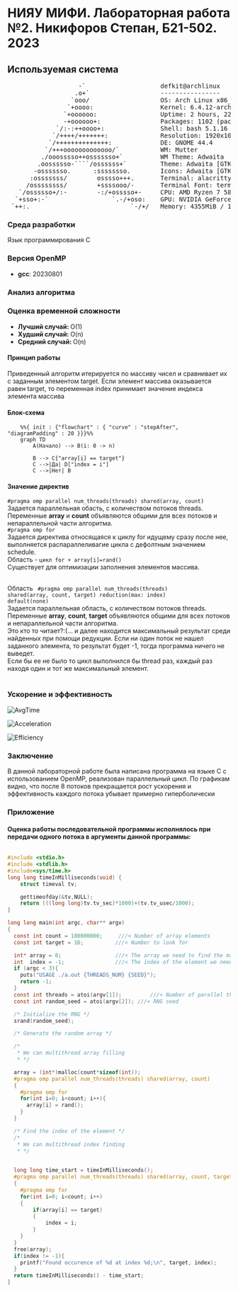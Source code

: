 <h1>НИЯУ МИФИ. Лабораторная работа №2. Никифоров Степан, Б21-502. 2023</h1>


<h2>Используемая система</h2>

<pre>
                   -`                    defkit@archlinux
                  .o+`                   ----------------
                 `ooo/                   OS: Arch Linux x86_64
                `+oooo:                  Kernel: 6.4.12-arch1-1
               `+oooooo:                 Uptime: 2 hours, 22 mins
               -+oooooo+:                Packages: 1102 (pacman)
             `/:-:++oooo+:               Shell: bash 5.1.16
            `/++++/+++++++:              Resolution: 1920x1080
           `/++++++++++++++:             DE: GNOME 44.4
          `/+++ooooooooooooo/`           WM: Mutter
         ./ooosssso++osssssso+`          WM Theme: Adwaita
        .oossssso-````/ossssss+`         Theme: Adwaita [GTK2/3]
       -osssssso.      :ssssssso.        Icons: Adwaita [GTK2/3]
      :osssssss/        osssso+++.       Terminal: alacritty
     /ossssssss/        +ssssooo/-       Terminal Font: terminal-font
   `/ossssso+/:-        -:/+osssso+-     CPU: AMD Ryzen 7 5800X (16) @ 4.200GHz
  `+sso+:-`                 `.-/+oso:    GPU: NVIDIA GeForce GTX 1060 6GB
 `++:.                           `-/+/   Memory: 4355MiB / 15902MiB
</pre>
<h3>Среда разработки</h3>
<p>Язык программирования C</p>
<h3>Версия OpenMP</h3>
<ul>
    <li><b>gcc</b>:   20230801</li>
</ul>

<h3>Анализ алгоритма</h3>
<h3>Оценка временной сложности</h3>
<ul>
  <li><b>Лучший случай: </b>O(1)</li>
  <li><b>Худший случай: </b>O(n)</li>
  <li><b>Средний случай: </b>O(n)</li>
</ul>
<h4>Принцип работы</h4>
    Приведенный алгоритм итерируется по массиву чисел и сравнивает их с заданным элементом target. Если элемент массива оказывается равен target, то переменная index принимает значение индекса элемента массива

<h4>Блок-схема</h4>

```mermaid
    %%{ init : {"flowchart" : { "curve" : "stepAfter", "diagramPadding" : 20 }}}%%
    graph TD
        A(Начало) --> B(i: 0 -> n)
        
        B --> C{"array[i] == target"}
        C -->|Да| D["index = i"]
        C -->|Нет| B
```

<h4>Значение директив</h4>
<code>#pragma omp parallel num_threads(threads) shared(array, count) </code><br>
Задается параллельная обасть, с количеством потоков threads. Переменные <b>array</b> и <b>count</b> объявляются общими для всех потоков и непараллельной части алгоритма.<br>
<code>#pragma omp for</code><br>
Задается директива относящаяся к циклу for идущему сразу после нее, выполняется распараллеливагие цикла с дефолтным значением schedule.<br>
Область - <code>цикл for + array[i]=rand()</code><br>
Существует для оптимизации заполнения элементов массива.<br><br>


Область <code> #pragma omp parallel num_threads(threads) shared(array, count, target) reduction(max: index) default(none)</code><br>
Задается параллельная область, с количеством потоков threads. Переменные <b>array</b>, <b>count</b>, <b>target</b> объявляются общими для всех потоков и непараллельной части алгоритма. <br>
Это кто то читает?:(... и далее находится максимальный результат среди найденных при помощи редукции. Если ни один поток не нашел заданного элемента, то результат будет -1, тогда программа ничего не выведет. <br>
Если бы ее не было то цикл выполнился бы thread раз, каждый раз находя один и тот же максимальный элемент.<br><br>
<h3>Ускорение и эффективность</h3>

![AvgTime](https://github.com/jewelofchaos9/paralellabki/blob/main/lab2/AVG_time.png)

![Acceleration](https://github.com/jewelofchaos9/paralellabki/blob/main/lab2/acceleration.png)

![Efficiency](https://github.com/jewelofchaos9/paralellabki/blob/main/lab2/efficiency.png)


<h3>Заключение</h3>
В данной лабораторной работе была написана программа на языке С с использованием OpenMP, реализован параллельный цикл. По графикам видно, что после 8 потоков прекращается рост ускорения и эффективность каждого потока убывает примерно гиперболически<br>
<h3>Приложение</h3>
<h4>Оценка работы последовательной программы исполнялось при передачи одного потока в аргументы данной программы:</h4>

```c

#include <stdio.h>
#include <stdlib.h>
#include<sys/time.h>
long long timeInMilliseconds(void) {
    struct timeval tv;

    gettimeofday(&tv,NULL);
    return (((long long)tv.tv_sec)*1000)+(tv.tv_usec/1000);
}

long long main(int argc, char** argv)
{
  const int count = 100000000;     ///< Number of array elements
  const int target = 16;          ///< Number to look for

  int* array = 0;                 ///< The array we need to find the max in
  int  index = -1;                ///< The index of the element we need
  if (argc < 3){
    puts("USAGE ./a.out {THREADS_NUM} {SEED}");
    return -1;
  }
  const int threads = atoi(argv[1]);         ///< Number of parallel threads to use
  const int random_seed = atoi(argv[2]); ///< RNG seed

  /* Initialize the RNG */
  srand(random_seed);

  /* Generate the random array */

  /*
   * We can multithread array filling
   * */

  array = (int*)malloc(count*sizeof(int));
  #pragma omp parallel num_threads(threads) shared(array, count)
  { 
    #pragma omp for
    for(int i=0; i<count; i++){ 
      array[i] = rand(); 
    }
  }

  /* Find the index of the element */
  /*
   * We can multithread index finding
   * */
  

  long long time_start = timeInMilliseconds();
  #pragma omp parallel num_threads(threads) shared(array, count, target) reduction(max: index) default(none)
  {
    #pragma omp for
    for(int i=0; i<count; i++)
    {   
        if(array[i] == target)
        {
            index = i;
        }
    }
  }
  free(array);
  if(index != -1){
    printf("Found occurence of %d at index %d;\n", target, index);
  }
  return timeInMilliseconds() - time_start;
}
```
```

